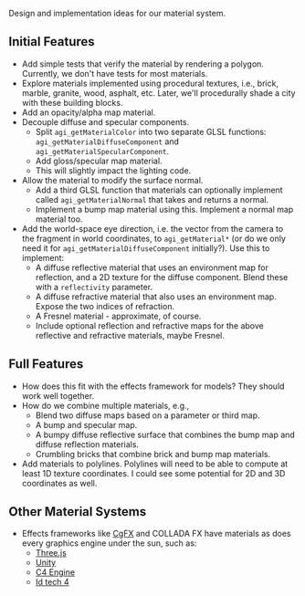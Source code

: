 Design and implementation ideas for our material system.

## Initial Features

* Add simple tests that verify the material by rendering a polygon.  Currently, we don't have tests for most materials.
* Explore materials implemented using procedural textures, i.e., brick, marble, granite, wood, asphalt, etc.  Later, we'll procedurally shade a city with these building blocks.
* Add an opacity/alpha map material.
* Decouple diffuse and specular components.
   * Split `agi_getMaterialColor` into two separate GLSL functions: `agi_getMaterialDiffuseComponent` and `agi_getMaterialSpecularComponent`.
   * Add gloss/specular map material.
   * This will slightly impact the lighting code.
* Allow the material to modify the surface normal.
   * Add a third GLSL function that materials can optionally implement called `agi_getMaterialNormal` that takes and returns a normal.
   * Implement a bump map material using this.  Implement a normal map material too.
* Add the world-space eye direction, i.e. the vector from the camera to the fragment in world coordinates, to `agi_getMaterial*` (or do we only need it for `agi_getMaterialDiffuseComponent` initially?).  Use this to implement:
   * A diffuse reflective material that uses an environment map for reflection, and a 2D texture for the diffuse component.  Blend these with a `reflectivity` parameter.
   * A diffuse refractive material that also uses an environment map.  Expose the two indices of refraction.
   * A Fresnel material - approximate, of course.
   * Include optional reflection and refractive maps for the above reflective and refractive materials, maybe Fresnel.

<!--
TBA: working with other lighting models?
TBA: deferred shading?
-->

## Full Features

* How does this fit with the effects framework for models?  They should work well together.
* How do we combine multiple materials, e.g.,
   * Blend two diffuse maps based on a parameter or third map.
   * A bump and specular map.
   * A bumpy diffuse reflective surface that combines the bump map and diffuse reflection materials.
   * Crumbling bricks that combine brick and bump map materials.
* Add materials to polylines.  Polylines will need to be able to compute at least 1D texture coordinates.  I could see some potential for 2D and 3D coordinates as well.

## Other Material Systems

* Effects frameworks like [CgFX](http://developer.nvidia.com/node/80) and COLLADA FX have materials as does every graphics engine under the sun, such as:
   * [Three.js](https://github.com/mrdoob/three.js/)
   * [Unity](http://unity3d.com/support/documentation/Manual/Materials)
   * [C4 Engine](http://www.terathon.com/wiki/index.php/Shaders)
   * [Id tech 4](http://www.modwiki.net/wiki/Texturing)